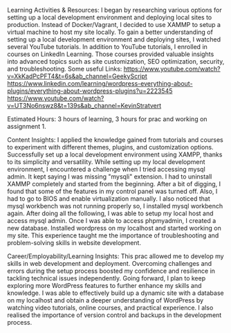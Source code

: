 Learning Activities & Resources: 
I began by researching various options for setting up a local development environment and deploying local sites to production. Instead of Docker/Vagrant, I decided to use XAMMP to setup a virtual machine to host my
site locally. To gain a better understanding of setting up a local development environment and deploying sites, I watched several YouTube tutorials. In addition to YouTube tutorials, I enrolled in courses on LinkedIn
Learning. Those courses provided valuable insights into advanced topics such as site customization, SEO optimization, security, and troubleshooting. 
Some useful Links: https://www.youtube.com/watch?v=XkKadPcPFT4&t=6s&ab_channel=GeekyScript
                   https://www.linkedin.com/learning/wordpress-everything-about-plugins/everything-about-wordpress-plugins?u=2223545
                   https://www.youtube.com/watch?v=UT3No6nswz8&t=139s&ab_channel=KevinStratvert
                   
                   
Estimated Hours:
3 hours of learning, 3 hours for prac and working on assignment 1.

Content Insights:
I applied the knowledge gained from tutorials and courses to experiment with different themes, plugins, and customization options. Successfully set up a local development environment using XAMPP, thanks to its 
simplicity and versatility. While setting up my local development environment, I encountered a challenge when I tried accessing mysql admin. It kept saying I was missing "mysqli" extension. I had to uninstall XAMMP completely and started from the beginning. After a bit of digging, I found that some of the features in my control panel was turned off. Also, I had to go to BIOS and enable virtualization manually. I also noticed that mysql workbench was not running properly so, I installed mysql workbench again. After doing all the following, I was able to setup my local host and access mysql admin. Once I was able to access phpmyadmin, I created a new database. Installed wordpress on my localhost and started working on my site. This experience taught me the importance of troubleshooting and problem-solving skills in website development.

 Career/Employability/Learning Insights:
 This prac allowed me to develop my skills in web development and deployment. Overcoming challenges and errors during the setup process boosted my confidence and resilience in tackling technical issues independently. Going forward, I plan to keep exploring more WordPress features to further enhance my skills and knowledge. I was able to effectively build up a dynamic site with a database on my localhost and obtain a deeper understanding of WordPress by watching video tutorials, online courses, and practical experience. I also realised the importance of version control and backups in the development process.
 

